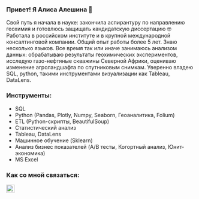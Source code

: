 ### Привет! Я Алиса Алешина 👋

Свой путь я начала в науке: закончила аспирантуру по направлению геохимия и готовлюсь защищать кандидатскую диссертацию 🤓 Работала в российском институте и в крупной международной консалтинговой компании. Общий опыт работы более 5 лет. Знаю несколько языков. Все время так или иначе занимаюсь анализом данных: обрабатываю результаты геохимических экспериментов, исследую газо-нефтяные скважины Северной Африки, оцениваю изменение агроландшафта по спутниковым снимкам. Уверенно владею SQL, python, такими инструментами визуализации как Tableau, DataLens.

### Инструменты:
* SQL
* Python (Pandas, Plotly, Numpy, Seaborn, Геоаналитика, Folium)
* ETL (Python-скрипты, BeautifulSoup) 
* Статистический анализ
* Tableau, DataLens
* Машинное обучение (Sklearn)
* Анализ бизнес показателей (A/B тесты, Когортный анализ, Юнит-экономика)
* MS Excel

### Как со мной связаться:
<p><a href="https://www.linkedin.com/in/alisromanna/"><img align="left" alt="ALisaLisaALisa | LinkedIn" width="22px" src="https://cdn.jsdelivr.net/npm/simple-icons@v3/icons/linkedin.svg" /></p>
